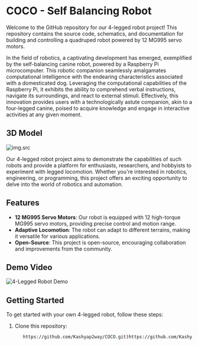# COCO - Self Balancing Robot
Welcome to the GitHub repository for our 4-legged robot project! This repository contains the source code, schematics, and documentation for building and controlling a quadruped robot powered by 12 MG995 servo motors.

In the field of robotics, a captivating development has emerged, exemplified by the self-balancing canine robot, powered by a Raspberry Pi microcomputer. This robotic companion seamlessly amalgamates computational intelligence with the endearing characteristics associated with a domesticated dog. Leveraging the computational capabilities of the Raspberry Pi, it exhibits the ability to comprehend verbal instructions, navigate its surroundings, and react to external stimuli. Effectively, this innovation provides users with a technologically astute companion, akin to a four-legged canine, poised to acquire knowledge and engage in interactive activities at any given moment.

## 3D Model
![img.src](https://github.com/Kashyap2way/COCO/blob/main/Assets/Cover.png)

Our 4-legged robot project aims to demonstrate the capabilities of such robots and provide a platform for enthusiasts, researchers, and hobbyists to experiment with legged locomotion. Whether you're interested in robotics, engineering, or programming, this project offers an exciting opportunity to delve into the world of robotics and automation.

## Features

- **12 MG995 Servo Motors**: Our robot is equipped with 12 high-torque MG995 servo motors, providing precise control and motion range.
- **Adaptive Locomotion**: The robot can adapt to different terrains, making it versatile for various applications.
- **Open-Source**: This project is open-source, encouraging collaboration and improvements from the community.

## Demo Video

![4-Legged Robot Demo](https://github.com/Kashyap2way/COCO/blob/main/Assets/Prototype_video.gif)


## Getting Started

To get started with your own 4-legged robot, follow these steps:

1. Clone this repository:

   ```bash
      https://github.com/Kashyap2way/COCO.git)https://github.com/Kashyap2way/COCO.git


